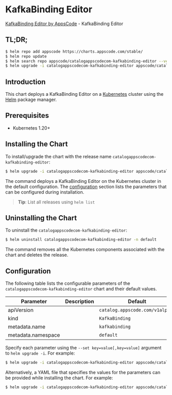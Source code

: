# KafkaBinding Editor

[KafkaBinding Editor by AppsCode](https://appscode.com) - KafkaBinding Editor

## TL;DR;

```bash
$ helm repo add appscode https://charts.appscode.com/stable/
$ helm repo update
$ helm search repo appscode/catalogappscodecom-kafkabinding-editor --version=v0.21.0
$ helm upgrade -i catalogappscodecom-kafkabinding-editor appscode/catalogappscodecom-kafkabinding-editor -n default --create-namespace --version=v0.21.0
```

## Introduction

This chart deploys a KafkaBinding Editor on a [Kubernetes](http://kubernetes.io) cluster using the [Helm](https://helm.sh) package manager.

## Prerequisites

- Kubernetes 1.20+

## Installing the Chart

To install/upgrade the chart with the release name `catalogappscodecom-kafkabinding-editor`:

```bash
$ helm upgrade -i catalogappscodecom-kafkabinding-editor appscode/catalogappscodecom-kafkabinding-editor -n default --create-namespace --version=v0.21.0
```

The command deploys a KafkaBinding Editor on the Kubernetes cluster in the default configuration. The [configuration](#configuration) section lists the parameters that can be configured during installation.

> **Tip**: List all releases using `helm list`

## Uninstalling the Chart

To uninstall the `catalogappscodecom-kafkabinding-editor`:

```bash
$ helm uninstall catalogappscodecom-kafkabinding-editor -n default
```

The command removes all the Kubernetes components associated with the chart and deletes the release.

## Configuration

The following table lists the configurable parameters of the `catalogappscodecom-kafkabinding-editor` chart and their default values.

|     Parameter      | Description |                  Default                   |
|--------------------|-------------|--------------------------------------------|
| apiVersion         |             | <code>catalog.appscode.com/v1alpha1</code> |
| kind               |             | <code>KafkaBinding</code>                  |
| metadata.name      |             | <code>kafkabinding</code>                  |
| metadata.namespace |             | <code>default</code>                       |


Specify each parameter using the `--set key=value[,key=value]` argument to `helm upgrade -i`. For example:

```bash
$ helm upgrade -i catalogappscodecom-kafkabinding-editor appscode/catalogappscodecom-kafkabinding-editor -n default --create-namespace --version=v0.21.0 --set apiVersion=catalog.appscode.com/v1alpha1
```

Alternatively, a YAML file that specifies the values for the parameters can be provided while
installing the chart. For example:

```bash
$ helm upgrade -i catalogappscodecom-kafkabinding-editor appscode/catalogappscodecom-kafkabinding-editor -n default --create-namespace --version=v0.21.0 --values values.yaml
```
